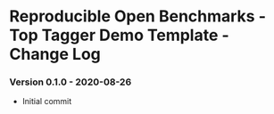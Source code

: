 # Reproducible Open Benchmarks - Top Tagger Demo Template - Change Log

### Version 0.1.0 - 2020-08-26

* Initial commit
